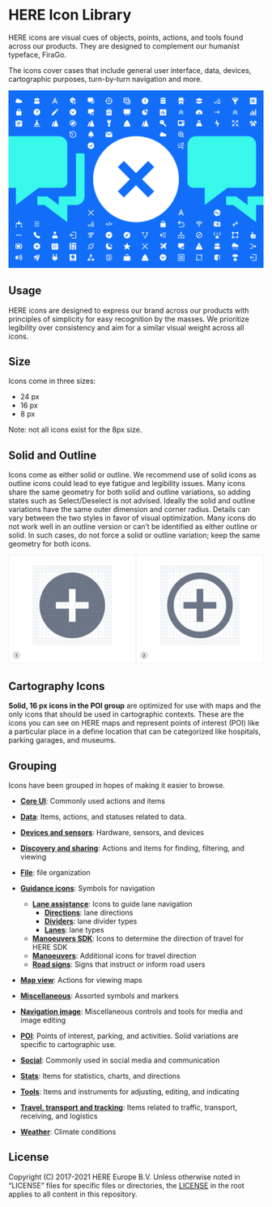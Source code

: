 # HERE Icon Library

HERE icons are visual cues of objects, points, actions, and tools found across our products. They are designed to complement our humanist typeface, FiraGo. 
 
The icons cover cases that include general user interface, data, devices, cartographic purposes, turn-by-turn navigation and more.

![icons_overview](images/overview.svg)

## Usage

HERE icons are designed to express our brand across our products with principles of simplicity for easy recognition by the masses. We prioritize legibility over consistency and aim for a similar visual weight across all icons.  

## Size

Icons come in three sizes: 
- 24 px 
- 16 px
- 8 px

Note: not all icons exist for the 8px size.  

## Solid and Outline

Icons come as either solid or outline. We recommend use of solid icons as outline icons could lead to eye fatigue and legibility issues.
Many icons share the same geometry for both solid and outline variations, so adding states such as Select/Deselect is not advised. 
Ideally the solid and outline variations have the same outer dimension and corner radius. Details can vary between the two styles in favor of visual optimization. Many icons do not work well in an outline version or can’t be identified as either outline or solid. In such cases, do not force a solid or outline variation; keep the same geometry for both icons.  

![Solid or outline](images/solid_outline.svg)

## Cartography Icons 
**Solid, 16 px icons in the POI group** are optimized for use with maps and the only icons that should be used in cartographic contexts. These are the icons you can see on HERE maps and represent points of interest (POI) like a particular place in a define location that can be categorized like hospitals, parking garages, and museums.  

## Grouping 
Icons have been grouped in hopes of making it easier to browse.  
 
- **[Core UI](icons/core-ui)**: Commonly used actions and items 
 
- **[Data](icons/data)**: Items, actions, and statuses related to data.  
 
- **[Devices and sensors](icons/devices-sensors)**: Hardware, sensors, and devices 
 
- **[Discovery and sharing](icons/discovery-sharing)**: Actions and items for finding, filtering, and viewing 

- **[File](icons/file)**:  file organization
 
- **[Guidance icons](icons/guidance-tools)**: Symbols for navigation
    - **[Lane assistance](icons/guidance-icons/lane-assistance)**: Icons to guide lane navigation
        - **[Directions](icons/guidance-icons/lane-assistance/directions)**: lane directions
        - **[Dividers](icons/guidance-icons/lane-assistance/dividers)**: lane divider types
        - **[Lanes](icons/guidance-icons/lane-assistance/lanes)**: lane types
    - **[Manoeuvers SDK](icons/guidance-icons/manoeuvers-sdk)**:  Icons to determine the direction of travel for HERE SDK
    - **[Manoeuvers](icons/guidance-icons/manoeuvers)**:  Additional icons for travel direction
    - **[Road signs](icons/guidance-icons/road-signs)**: Signs that instruct or inform road users
 
- **[Map view](icons/map-view)**: Actions for viewing maps 
 
- **[Miscellaneous](icons/misc)**: Assorted symbols and markers  
 
- **[Navigation image](icons/navigation-image)**: Miscellaneous controls and tools for media and image editing 
 
- **[POI](icons/poi)**: Points of interest, parking, and activities. Solid variations are specific to cartographic use. 
 
- **[Social](icons/social)**: Commonly used in social media and communication 
 
- **[Stats](icons/stats)**: Items for statistics, charts, and directions 
 
- **[Tools](icons/tools)**: Items and instruments for adjusting, editing, and indicating  
 
- **[Travel, transport and tracking](travel-transport-tracking)**: Items related to traffic, transport, receiving, and logistics 
 
- **[Weather](icons/weather)**: Climate conditions

## License 

Copyright (C) 2017-2021 HERE Europe B.V. 
Unless otherwise noted in “LICENSE” files for specific files or directories, the [LICENSE](LICENSE) in the root applies to all content in this repository. 
